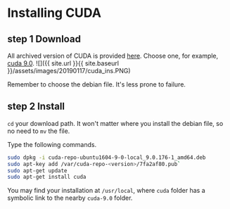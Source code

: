 # Installing CUDA
## step 1 Download
All archived version of CUDA is provided [here](https://developer.nvidia.com/cuda-toolkit-archive). Choose one, for example, [cuda 9.0](https://developer.nvidia.com/cuda-90-download-archive).
![]({{ site.url }}{{ site.baseurl }}/assets/images/20190117/cuda_ins.PNG)

Remember to choose the debian file. It's less prone to failure.
## step 2 Install
`cd` your download path. It won't matter where you install the debian file, so no need to `mv` the file.

Type the following commands.
```bash
sudo dpkg -i cuda-repo-ubuntu1604-9-0-local_9.0.176-1_amd64.deb
sudo apt-key add /var/cuda-repo-<version>/7fa2af80.pub`
sudo apt-get update
sudo apt-get install cuda
```
You may find your installation at `/usr/local`, where `cuda` folder has a symbolic link to the nearby `cuda-9.0` folder.
<!--stackedit_data:
eyJoaXN0b3J5IjpbLTIwMzA2NTY0MzEsLTE1MTc3NjgwMiwyMD
A2MjE3MDc4XX0=
-->